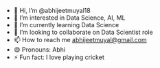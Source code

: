 - 👋 Hi, I’m @abhijeetmuyal18
- 👀 I’m interested in Data Science, AI, ML
- 🌱 I’m currently learning Data Science 
- 💞️ I’m looking to collaborate on Data Scientist role
- 📫 How to reach me abhijeetmuyal@gmail.com
- 😄 Pronouns: Abhi
- ⚡ Fun fact: I love playing cricket

<!---
abhijeetmuyal18/abhijeetmuyal18 is a ✨ special ✨ repository because its `README.md` (this file) appears on your GitHub profile.
You can click the Preview link to take a look at your changes.
--->
